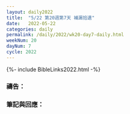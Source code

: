 ```yaml
---
layout: daily2022
title:  "5/22 第20週第7天 補漏拾遺"
date:   2022-05-22
categories: daily
permalink: /daily/2022/wk20-day7-daily.html
weekNum: 20
dayNum: 7
cycle: 2022
---
```


{%- include BibleLinks2022.html -%}

### 禱告：

### 筆記與回應：
